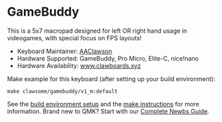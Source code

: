 # GameBuddy

This is a 5x7 macropad designed for left OR right hand usage in videogames, with special focus on FPS layouts!

* Keyboard Maintainer: [AAClawson](https://github.com/AlisGraveNil)
* Hardware Supported: GameBuddy, Pro Micro, Elite-C, nice!nano
* Hardware Availability: www.clawboards.xyz

Make example for this keyboard (after setting up your build environment):

    make clawsome/gamebuddy/v1_m:default

See the [build environment setup](https://docs.qmk.fm/#/getting_started_build_tools) and the [make instructions](https://docs.qmk.fm/#/getting_started_make_guide) for more information. Brand new to QMK? Start with our [Complete Newbs Guide](https://docs.qmk.fm/#/newbs).
